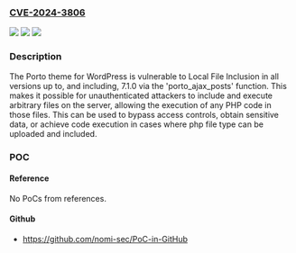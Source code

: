 ### [CVE-2024-3806](https://cve.mitre.org/cgi-bin/cvename.cgi?name=CVE-2024-3806)
![](https://img.shields.io/static/v1?label=Product&message=Porto&color=blue)
![](https://img.shields.io/static/v1?label=Version&message=*%3C%3D%207.1.0%20&color=brighgreen)
![](https://img.shields.io/static/v1?label=Vulnerability&message=CWE-98%20Improper%20Control%20of%20Filename%20for%20Include%2FRequire%20Statement%20in%20PHP%20Program%20('PHP%20Remote%20File%20Inclusion')&color=brighgreen)

### Description

The Porto theme for WordPress is vulnerable to Local File Inclusion in all versions up to, and including, 7.1.0 via the 'porto_ajax_posts' function. This makes it possible for unauthenticated attackers to include and execute arbitrary files on the server, allowing the execution of any PHP code in those files. This can be used to bypass access controls, obtain sensitive data, or achieve code execution in cases where php file type can be uploaded and included.

### POC

#### Reference
No PoCs from references.

#### Github
- https://github.com/nomi-sec/PoC-in-GitHub

